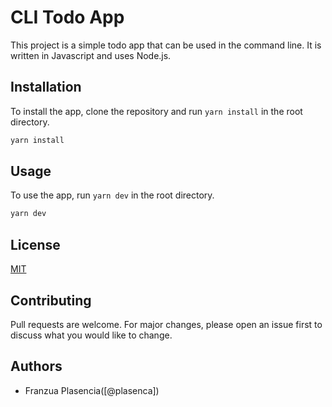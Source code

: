 # CLI Todo App

This project is a simple todo app that can be used in the command line. It is written in Javascript and uses Node.js.

## Installation

To install the app, clone the repository and run `yarn install` in the root directory.

```bash
yarn install
```

## Usage

To use the app, run `yarn dev` in the root directory.

```bash
yarn dev
```

## License

[MIT](https://choosealicense.com/licenses/mit/)

## Contributing

Pull requests are welcome. For major changes, please open an issue first to discuss what you would like to change.

## Authors

- Franzua Plasencia([@plasenca])

